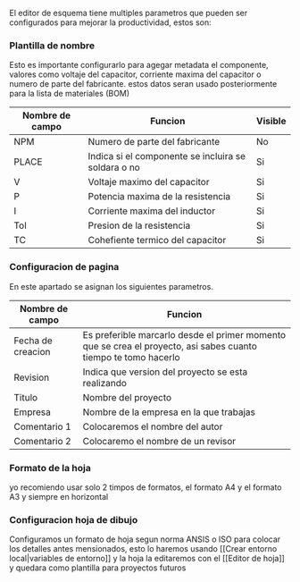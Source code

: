 El editor de esquema tiene multiples parametros que pueden ser configurados para mejorar la productividad, estos son:

### Plantilla de nombre

Esto es importante configurarlo para agegar metadata el componente, valores como voltaje del capacitor, corriente maxima del capacitor o numero de parte del fabricante. estos datos seran usado posteriormente para la lista de materiales  (BOM)

| Nombre de campo      | Funcion   |Visible|
| ----------- | -----------   |----------------------|
|   NPM      | Numero de parte del fabricante         | No |
| PLACE| Indica si el componente se incluira se soldara o no| Si |
|V| Voltaje maximo del capacitor|Si|
|P| Potencia maxima de la resistencia|Si|
|I| Corriente maxima del inductor|Si|
|Tol| Presion de la resistencia|Si|
|TC| Cohefiente termico del capacitor|Si|

### Configuracion de pagina

En este apartado se asignan los siguientes parametros.

| Nombre de campo      | Funcion   |
| ----------- | -----------   |
|Fecha de creacion|Es preferible marcarlo desde el primer momento que se crea el proyecto, asi sabes cuanto tiempo te tomo hacerlo|
|Revision | Indica que version del proyecto se esta realizando|
|Titulo| Nombre del proyecto|
|Empresa| Nombre de la empresa en la que trabajas|
|Comentario 1| Colocaremos el nombre del autor|
|Comentario 2| Colocaremo el nombre de un revisor|

### Formato de la hoja

yo recomiendo usar solo 2 timpos de formatos, el formato A4 y el formato A3 y siempre en horizontal

### Configuracion hoja de dibujo

Configuramos un formato de hoja segun norma ANSIS o ISO para colocar los detalles antes mensionados, esto lo haremos usando [[Crear entorno local|variables de entorno]] y la hoja la editaremos con el [[Editor de hoja]] y quedara como plantilla para proyectos futuros 
